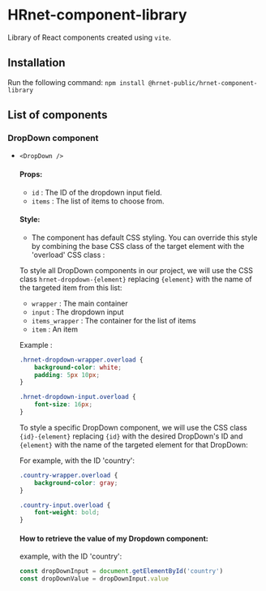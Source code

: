 # HRnet-component-library

Library of React components created using `vite`.

## Installation

Run the following command: `npm install @hrnet-public/hrnet-component-library`

## List of components

### DropDown component

-   `<DropDown />`

    #### Props:

    -   `id` : The ID of the dropdown input field.
    -   `items` : The list of items to choose from.

    #### Style:

    -   The component has default CSS styling. You can override this style by combining the base CSS class of the target element with the 'overload' CSS class :

    To style all DropDown components in our project, we will use the CSS class `hrnet-dropdown-{element}` replacing `{element}` with the name of the targeted item from this list:

    -   `wrapper` : The main container
    -   `input` : The dropdown input
    -   `items_wrapper` : The container for the list of items
    -   `item` : An item

    Example :

    ```css
    .hrnet-dropdown-wrapper.overload {
        background-color: white;
        padding: 5px 10px;
    }

    .hrnet-dropdown-input.overload {
        font-size: 16px;
    }
    ```

    To style a specific DropDown component, we will use the CSS class `{id}-{element}` replacing `{id}` with the desired DropDown's ID and `{element}` with the name of the targeted element for that DropDown:

    For example, with the ID 'country':

    ```css
    .country-wrapper.overload {
        background-color: gray;
    }

    .country-input.overload {
        font-weight: bold;
    }
    ```

    #### How to retrieve the value of my Dropdown component:

    example, with the ID 'country':

    ```js
    const dropDownInput = document.getElementById('country')
    const dropDownValue = dropDownInput.value
    ```
